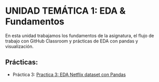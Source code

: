 
# UNIDAD TEMÁTICA 1: EDA & Fundamentos

En esta unidad trabajamos los fundamentos de la asignatura, el flujo de trabajo con GitHub Classroom y prácticas de EDA con pandas y visualización.

## Prácticas: 

- Práctica 3:  [Practica 3: EDA Netflix dataset con Pandas](UT1/01-Practica_3)
